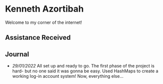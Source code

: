 # Kenneth Azortibah
Welcome to my corner of the internet! 

## Assistance Received

## Journal
- *29/01/2022*
All set up and ready to go.
The first phase of the project is hard- but no one said it was gonna be easy.
Used HashMaps to create a working log-in account system! Now, everything else...